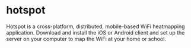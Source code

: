 # hotspot

Hotspot is a cross-platform, distributed, mobile-based WiFi heatmapping application. Download and install the iOS or Android client and set up the server on your computer to map the WiFi at your home or school.
